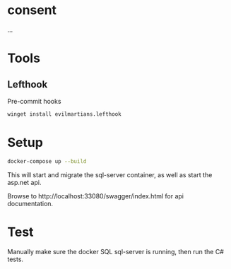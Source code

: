 # consent

...

# Tools

## Lefthook

Pre-commit hooks

```sh
winget install evilmartians.lefthook
```

# Setup

```sh
docker-compose up --build
```

This will start and migrate the sql-server container, as well as start the asp.net api.

Browse to http://localhost:33080/swagger/index.html for api documentation.

# Test #

Manually make sure the docker SQL sql-server is running, then run the C# tests.

